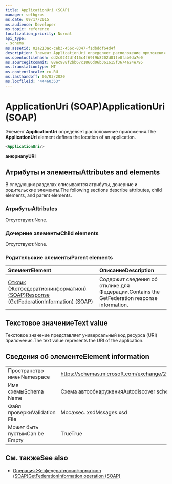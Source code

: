 ```yaml
---
title: ApplicationUri (SOAP)
manager: sethgros
ms.date: 09/17/2015
ms.audience: Developer
ms.topic: reference
localization_priority: Normal
api_type:
- schema
ms.assetid: 02a213ac-ceb3-456c-8347-f1dbddf64d4f
description: Элемент ApplicationUri определяет расположение приложения.
ms.openlocfilehash: dd2c0242df416c4f69f9b8202d81fe0fab0da7e0
ms.sourcegitcommit: 88ec988f2bb67c1866d06b361615f3674a24e795
ms.translationtype: MT
ms.contentlocale: ru-RU
ms.lasthandoff: 06/03/2020
ms.locfileid: "44460353"
---
```

# <a name="applicationuri-soap"></a><span data-ttu-id="4928a-103">ApplicationUri (SOAP)</span><span class="sxs-lookup"><span data-stu-id="4928a-103">ApplicationUri (SOAP)</span></span>

<span data-ttu-id="4928a-104">Элемент **ApplicationUri** определяет расположение приложения.</span><span class="sxs-lookup"><span data-stu-id="4928a-104">The **ApplicationUri** element defines the location of an application.</span></span> 
  
```XML
<ApplicationUri/>
```

 <span data-ttu-id="4928a-105">**анюри**</span><span class="sxs-lookup"><span data-stu-id="4928a-105">**anyURI**</span></span>
## <a name="attributes-and-elements"></a><span data-ttu-id="4928a-106">Атрибуты и элементы</span><span class="sxs-lookup"><span data-stu-id="4928a-106">Attributes and elements</span></span>

<span data-ttu-id="4928a-107">В следующих разделах описываются атрибуты, дочерние и родительские элементы.</span><span class="sxs-lookup"><span data-stu-id="4928a-107">The following sections describe attributes, child elements, and parent elements.</span></span>
  
### <a name="attributes"></a><span data-ttu-id="4928a-108">Атрибуты</span><span class="sxs-lookup"><span data-stu-id="4928a-108">Attributes</span></span>

<span data-ttu-id="4928a-109">Отсутствуют.</span><span class="sxs-lookup"><span data-stu-id="4928a-109">None.</span></span>
  
### <a name="child-elements"></a><span data-ttu-id="4928a-110">Дочерние элементы</span><span class="sxs-lookup"><span data-stu-id="4928a-110">Child elements</span></span>

<span data-ttu-id="4928a-111">Отсутствуют.</span><span class="sxs-lookup"><span data-stu-id="4928a-111">None.</span></span>
  
### <a name="parent-elements"></a><span data-ttu-id="4928a-112">Родительские элементы</span><span class="sxs-lookup"><span data-stu-id="4928a-112">Parent elements</span></span>

|<span data-ttu-id="4928a-113">**Элемент**</span><span class="sxs-lookup"><span data-stu-id="4928a-113">**Element**</span></span>|<span data-ttu-id="4928a-114">**Описание**</span><span class="sxs-lookup"><span data-stu-id="4928a-114">**Description**</span></span>|
|:-----|:-----|
|[<span data-ttu-id="4928a-115">Отклик (Жетфедератионинформатион) (SOAP)</span><span class="sxs-lookup"><span data-stu-id="4928a-115">Response (GetFederationInformation) (SOAP)</span></span>](response-getfederationinformationsoap.md) <br/> |<span data-ttu-id="4928a-116">Содержит сведения об отклике для Федерации.</span><span class="sxs-lookup"><span data-stu-id="4928a-116">Contains the GetFederation response information.</span></span>  <br/> |
   
## <a name="text-value"></a><span data-ttu-id="4928a-117">Текстовое значение</span><span class="sxs-lookup"><span data-stu-id="4928a-117">Text value</span></span>

<span data-ttu-id="4928a-118">Текстовое значение представляет универсальный код ресурса (URI) приложения.</span><span class="sxs-lookup"><span data-stu-id="4928a-118">The text value represents the URI of the application.</span></span>
  
## <a name="element-information"></a><span data-ttu-id="4928a-119">Сведения об элементе</span><span class="sxs-lookup"><span data-stu-id="4928a-119">Element information</span></span>

|||
|:-----|:-----|
|<span data-ttu-id="4928a-120">Пространство имен</span><span class="sxs-lookup"><span data-stu-id="4928a-120">Namespace</span></span>  <br/> |https://schemas.microsoft.com/exchange/2010/Autodiscover  <br/> |
|<span data-ttu-id="4928a-121">Имя схемы</span><span class="sxs-lookup"><span data-stu-id="4928a-121">Schema Name</span></span>  <br/> |<span data-ttu-id="4928a-122">Схема автообнаружения</span><span class="sxs-lookup"><span data-stu-id="4928a-122">Autodiscover schema</span></span>  <br/> |
|<span data-ttu-id="4928a-123">Файл проверки</span><span class="sxs-lookup"><span data-stu-id="4928a-123">Validation File</span></span>  <br/> |<span data-ttu-id="4928a-124">Мссажес. xsd</span><span class="sxs-lookup"><span data-stu-id="4928a-124">Mssages.xsd</span></span>  <br/> |
|<span data-ttu-id="4928a-125">Может быть пустым</span><span class="sxs-lookup"><span data-stu-id="4928a-125">Can be Empty</span></span>  <br/> |<span data-ttu-id="4928a-126">True</span><span class="sxs-lookup"><span data-stu-id="4928a-126">True</span></span>  <br/> |
   
## <a name="see-also"></a><span data-ttu-id="4928a-127">См. также</span><span class="sxs-lookup"><span data-stu-id="4928a-127">See also</span></span>

- [<span data-ttu-id="4928a-128">Операция Жетфедератионинформатион (SOAP)</span><span class="sxs-lookup"><span data-stu-id="4928a-128">GetFederationInformation operation (SOAP)</span></span>](getfederationinformation-operation-soap.md)

